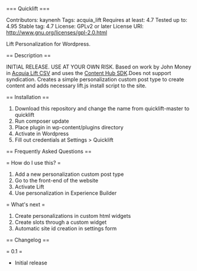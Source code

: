 === Quicklift ===

Contributors: kaynenh
Tags: acquia_lift
Requires at least: 4.7
Tested up to: 4.95
Stable tag: 4.7
License: GPLv2 or later
License URI: http://www.gnu.org/licenses/gpl-2.0.html

Lift Personalization for Wordpress.

== Description ==

INITIAL RELEASE. USE AT YOUR OWN RISK. Based on work by John Money in [Acquia Lift CSV](https://github.com/johnmoney/acquia-lift-csv) and uses the [Content Hub SDK](https://github.com/acquia/content-hub-php).Does not support syndication. Creates a simple personalization custom post type to create content and adds necessary lift.js install script to the site.

== Installation ==

1. Download this repository and change the name from quicklift-master to quicklift
2. Run composer update
3. Place plugin in wp-content/plugins directory
4. Activate in Wordpress
5. Fill out credentials at Settings > Quicklift

== Frequently Asked Questions ==

= How do I use this? =

1. Add a new personalization custom post type
2. Go to the front-end of the website
3. Activate Lift
4. Use personalization in Experience Builder

= What's next =

1. Create personalizations in custom html widgets
2. Create slots through a custom widget
3. Automatic site id creation in settings form

== Changelog ==

= 0.1 =
* Initial release